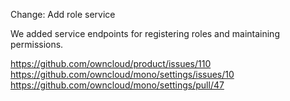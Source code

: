Change: Add role service

We added service endpoints for registering roles and maintaining permissions.

https://github.com/owncloud/product/issues/110
https://github.com/owncloud/mono/settings/issues/10
https://github.com/owncloud/mono/settings/pull/47
